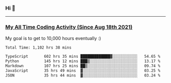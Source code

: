 ### Hi 🙂

---

### <a href="https://wakatime.com/@Eroxl">My All Time Coding Activity (Since Aug 18th 2021)</a>
My goal is to get to 10,000 hours eventually :)
<!--START_SECTION:waka-->

```txt
Total Time: 1,102 hrs 38 mins

TypeScript       602 hrs 35 mins █████████████▓░░░░░░░░░░░   54.65 %
Python           145 hrs 12 mins ███▒░░░░░░░░░░░░░░░░░░░░░   13.17 %
Markdown         107 hrs 25 mins ██▒░░░░░░░░░░░░░░░░░░░░░░   09.74 %
JavaScript       35 hrs 49 mins  ▓░░░░░░░░░░░░░░░░░░░░░░░░   03.25 %
JSON             35 hrs 44 mins  ▓░░░░░░░░░░░░░░░░░░░░░░░░   03.24 %
```

<!--END_SECTION:waka-->
